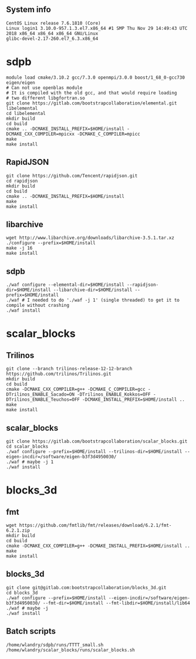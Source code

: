 System info
-----------
    CentOS Linux release 7.6.1810 (Core) 
    Linux login1 3.10.0-957.1.3.el7.x86_64 #1 SMP Thu Nov 29 14:49:43 UTC 2018 x86_64 x86_64 x86_64 GNU/Linux
    glibc-devel-2.17-260.el7_6.3.x86_64

sdpb
====
    module load cmake/3.10.2 gcc/7.3.0 openmpi/3.0.0 boost/1_68_0-gcc730 eigen/eigen
    # Can not use openblas module
    # It is compiled with the old gcc, and that would require loading
    # two different libgfortran.so
    git clone https://gitlab.com/bootstrapcollaboration/elemental.git libelemental
    cd libelemental
    mkdir build
    cd build
    cmake .. -DCMAKE_INSTALL_PREFIX=$HOME/install -DCMAKE_CXX_COMPILER=mpicxx -DCMAKE_C_COMPILER=mpicc
    make
    make install

RapidJSON
---------
    git clone https://github.com/Tencent/rapidjson.git
    cd rapidjson
    mkdir build
    cd build
    cmake .. -DCMAKE_INSTALL_PREFIX=$HOME/install
    make
    make install

libarchive
----------
    wget http://www.libarchive.org/downloads/libarchive-3.5.1.tar.xz
    ./configure --prefix=$HOME/install
    make -j 16
    make install

sdpb
----
    ./waf configure --elemental-dir=$HOME/install --rapidjson-dir=$HOME/install --libarchive-dir=$HOME/install --prefix=$HOME/install
    ./waf # I needed to do './waf -j 1' (single threaded) to get it to compile without crashing
    ./waf install

scalar_blocks
=============

Trilinos
--------
    git clone --branch trilinos-release-12-12-branch https://github.com/trilinos/Trilinos.git
    mkdir build
    cd build
    cmake -DCMAKE_CXX_COMPILER=g++ -DCMAKE_C_COMPILER=gcc -DTrilinos_ENABLE_Sacado=ON -DTrilinos_ENABLE_Kokkos=OFF -DTrilinos_ENABLE_Teuchos=OFF -DCMAKE_INSTALL_PREFIX=$HOME/install ..
    make
    make install

scalar_blocks
-------------
    git clone https://gitlab.com/bootstrapcollaboration/scalar_blocks.git
    cd scalar_blocks
    ./waf configure --prefix=$HOME/install --trilinos-dir=$HOME/install --eigen-incdir=/software/eigen-b3f3d4950030/
    ./waf # maybe -j 1
    ./waf install

blocks_3d
=========

fmt
---
    wget https://github.com/fmtlib/fmt/releases/download/6.2.1/fmt-6.2.1.zip
    mkdir build
    cd build
    cmake -DCMAKE_CXX_COMPILER=g++ -DCMAKE_INSTALL_PREFIX=$HOME/install ..
    make
    make install
  
blocks_3d
---------
    git clone git@gitlab.com:bootstrapcollaboration/blocks_3d.git
    cd blocks_3d
    ./waf configure --prefix=$HOME/install --eigen-incdir=/software/eigen-b3f3d4950030/ --fmt-dir=$HOME/install --fmt-libdir=$HOME/install/lib64
    ./waf # maybe -j
    ./waf install

Batch scripts
-------------
    /home/wlandry/sdpb/runs/TTTT_small.sh
    /home/wlandry/scalar_blocks/runs/scalar_blocks.sh
